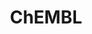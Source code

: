 ---
layout: default
bigquery: https://console.cloud.google.com/bigquery?p=patents-public-data&d=ebi_chembl&page=dataset
citation: '"The ChEMBL database in 2017." Anna Gaulton, Anne Hersey, Michał Nowotka,
  A Patrícia Bento, Jon Chambers, David Mendez, Prudence Mutowo, Francis Atkinson,
  Louisa J Bellis, Elena Cibrián-Uhalte, Mark Davies, Nathan Dedman, Anneli Karlsson,
  María Paula Magariños, John P Overington, George Papadatos, Ines Smit, Andrew R
  Leach Nucleic acids Research (2017) 45 (Database Issue), D945-D954'
contributors: European Bioinformatics Institute
cost: None
description: ChEMBL Data is a manually curated database of small molecules used in
  drug discovery, including information about existing patented drugs.
documentation: 'schema: https://www.ebi.ac.uk/chembl/db_schema


  '
last_edit: Mon, 04 Apr 2022 19:07:30 GMT
location: https://console.cloud.google.com/marketplace/product/google_patents_public_datasets/chembl
maintained_by: EMBL-EBI, an outstation of European Molecular Biology Laboratory
related_publications: '

  ChEMBL: towards direct deposition of bioassay data.


  Mendez D, Gaulton A, Bento AP, Chambers J, De Veij M, Félix E, Magariños MP, Mosquera
  JF, Mutowo P, Nowotka M, Gordillo-Marañón M, Hunter F, Junco L, Mugumbate G, Rodriguez-Lopez
  M, Atkinson F, Bosc N, Radoux CJ, Segura-Cabrera A, Hersey A, Leach AR.


  — Nucleic Acids Res. 2019; 47(D1):D930-D940. doi: 10.1093/nar/gky1075

  '
schema_fields: '[''natural_product'', ''drug_substance_flag'', ''species_group_flag'',
  ''uberon_id'', ''record_id'', ''aspect'', ''topical'', ''mw_monoisotopic'', ''bao_id'',
  ''parameter_type'', ''rgid'', ''assay_type'', ''compound_key'', ''chebi_par_id'',
  ''sei'', ''normal_range_max'', ''orig_description'', ''assay_strain'', ''comp_go_id'',
  ''le'', ''doi'', ''potential_duplicate'', ''level4_description'', ''drugind_id'',
  ''ddd_comment'', ''bto_id'', ''src_assay_id'', ''chembl_id'', ''domain_id'', ''pubmed_id'',
  ''first_in_class'', ''submission_date'', ''entity_type'', ''max_phase_for_ind'',
  ''first_approval'', ''co_stem_id'', ''warning_type'', ''level1'', ''target_desc'',
  ''relationship_desc'', ''withdrawn_year'', ''acd_logp'', ''class_level'', ''cx_logd'',
  ''go_id'', ''assay_source'', ''research_stem'', ''sitecomp_id'', ''std_act_id'',
  ''efo_id'', ''therapeutic_flag'', ''num_alerts'', ''atc_code'', ''stem_class'',
  ''compound_name'', ''ddd_admr'', ''ref_url'', ''ro3_pass'', ''issue'', ''src_compound_id'',
  ''authors'', ''l3'', ''inorganic_flag'', ''level2_description'', ''site_residues'',
  ''frac_code'', ''published_relation'', ''homologue'', ''organism'', ''source_domain_id'',
  ''met_id'', ''metabolite_record_id'', ''qed_weighted'', ''hba_lipinski'', ''db_version'',
  ''country'', ''parenteral'', ''prodrug'', ''metref_id'', ''upper_value'', ''db_source'',
  ''molsyn_id'', ''syn_type'', ''accession'', ''hbd'', ''direct_interaction'', ''dosage_form'',
  ''cellosaurus_id'', ''patent_expire_date'', ''toid'', ''pchembl_value'', ''clo_id'',
  ''path'', ''cell_source_tissue'', ''mc_target_name'', ''parent_type'', ''rtb'',
  ''relationship'', ''level3_description'', ''mol_atc_id'', ''target_mapping'', ''ddd_value'',
  ''component_id'', ''alert_id'', ''domain_description'', ''parent_go_id'', ''activity_comment'',
  ''targcomp_id'', ''assay_param_id'', ''standard_text_value'', ''end_position'',
  ''sequence_md5sum'', ''actsm_id'', ''usan_stem_id'', ''l6'', ''status'', ''indication_class'',
  ''source'', ''warning_class'', ''level4'', ''mw_freebase'', ''description'', ''activity_count'',
  ''standard_inchi'', ''cell_ontology_id'', ''downgraded'', ''drug_record_id'', ''cell_source_organism'',
  ''entity_id'', ''site_name'', ''mc_target_accession'', ''withdrawn_reason'', ''heavy_atoms'',
  ''withdrawn_flag'', ''who_name'', ''pathway_id'', ''set_name'', ''num_lipinski_ro5_violations'',
  ''component_synonym'', ''mechanism_comment'', ''standard_value'', ''volume'', ''protein_class_synonym'',
  ''ap_id'', ''tbl'', ''activity_id'', ''result_flag'', ''black_box_warning'', ''ddd_units'',
  ''relation'', ''smarts'', ''withdrawn_class'', ''protclasssyn_id'', ''doc_type'',
  ''warning_description'', ''num_ro5_violations'', ''availability_type'', ''relationship_type'',
  ''data_validity_comment'', ''helm_notation'', ''chirality'', ''l2'', ''updated_on'',
  ''pathway_key'', ''curated_by'', ''predbind_id'', ''type'', ''standard_upper_value'',
  ''assay_cell_type'', ''pref_name'', ''alert_set_id'', ''assay_id'', ''hrac_class_id'',
  ''mesh_id'', ''normal_range_min'', ''level3'', ''enzyme_tid'', ''label'', ''usan_substem'',
  ''res_stem_id'', ''src_short_name'', ''innovator_company'', ''mutation'', ''mol_hrac_id'',
  ''major_class'', ''molecular_species'', ''text_value'', ''molecule_type'', ''enzyme_name'',
  ''job_id'', ''company'', ''start_position'', ''cx_logp'', ''smid'', ''bao_format'',
  ''confidence_score'', ''cell_description'', ''cell_source_tax_id'', ''assay_desc'',
  ''version'', ''alert_name'', ''hba'', ''units'', ''mecref_id'', ''subgroup'', ''parent_id'',
  ''bei'', ''class_type'', ''mechanism_of_action'', ''comp_class_id'', ''oc_id'',
  ''mc_target_type'', ''cl_lincs_id'', ''l1'', ''assay_organism'', ''assay_class_id'',
  ''component_type'', ''aidx'', ''delist_flag'', ''hrac_code'', ''irac_code'', ''assay_subcellular_fraction'',
  ''applicant_full_name'', ''warning_country'', ''compd_id'', ''who_extra'', ''biocomp_id'',
  ''warnref_id'', ''abstract'', ''cell_id'', ''last_page'', ''efo_term'', ''l7'',
  ''standard_type'', ''substrate_record_id'', ''last_active'', ''domain_type'', ''polymer_flag'',
  ''assay_tax_id'', ''mc_tax_id'', ''approval_date'', ''acd_logd'', ''cx_most_apka'',
  ''standard_relation'', ''published_type'', ''met_conversion'', ''active_ingredient'',
  ''ass_cls_map_id'', ''priority'', ''parameter_value'', ''value'', ''lle'', ''title'',
  ''published_units'', ''usan_stem_definition'', ''cidx'', ''updated_by'', ''mc_organism'',
  ''level1_description'', ''molfile'', ''indref_id'', ''src_description'', ''domain_name'',
  ''mesh_heading'', ''action_type'', ''year'', ''standard_flag'', ''related_tid'',
  ''l4'', ''alogp'', ''product_id'', ''tid_fixed'', ''dosed_ingredient'', ''idx'',
  ''comments'', ''frac_class_id'', ''assay_test_type'', ''confidence'', ''structure_type'',
  ''acd_most_bpka'', ''publication_number'', ''irac_class_id'', ''patent_no'', ''definition'',
  ''level5'', ''first_page'', ''patent_id'', ''previous_company'', ''protein_class_id'',
  ''bao_endpoint'', ''withdrawn_country'', ''warning_year'', ''active_molregno'',
  ''usan_stem'', ''l8'', ''mol_irac_id'', ''as_id'', ''patent_use_code'', ''src_id'',
  ''target_type'', ''site_id'', ''variant_id'', ''assay_category'', ''warning_id'',
  ''standard_inchi_key'', ''tissue_id'', ''assay_tissue'', ''creation_date'', ''nda_type'',
  ''doc_id'', ''cell_name'', ''parent_molregno'', ''cpd_str_alert_id'', ''tax_id'',
  ''ref_type'', ''full_molformula'', ''met_comment'', ''stem'', ''journal'', ''l5'',
  ''name'', ''molregno'', ''stat'', ''log_id'', ''protein_class_desc'', ''standard_units'',
  ''formulation_id'', ''full_mwt'', ''usan_year'', ''trade_name'', ''route'', ''acd_most_apka'',
  ''published_value'', ''targrel_id'', ''molecular_mechanism'', ''disease_efficacy'',
  ''ad_type'', ''qudt_units'', ''isoform'', ''ref_id'', ''oral'', ''aromatic_rings'',
  ''binding_site_comment'', ''max_phase'', ''caloha_id'', ''annotation'', ''mec_id'',
  ''synonyms'', ''tid'', ''ingredient'', ''cx_most_bpka'', ''sequence'', ''mol_frac_id'',
  ''drug_product_flag'', ''hbd_lipinski'', ''canonical_smiles'', ''short_name'', ''selectivity_comment'',
  ''prod_pat_id'', ''strength'', ''compsyn_id'', ''prediction_method'', ''uo_units'',
  ''curation_comment'', ''ddd_id'', ''ridx'', ''level2'', ''psa'']'
shortname: chembl
tags:
- biotechnology
- health
- chemical
- bioinformatics
- medical
terms_of_use: CC BY-SA 3.0
title: ChEMBL
uuid: e232a192-965c-4ec9-904c-155b6dfe56c5
---